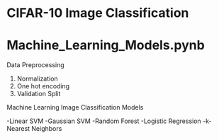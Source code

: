# CIFAR-10 Image Classification

# Machine_Learning_Models.pynb

Data Preprocessing

1. Normalization
2. One hot encoding
3. Validation Split

Machine Learning Image Classification Models

-Linear SVM
-Gaussian SVM
-Random Forest
-Logistic Regression
-k-Nearest Neighbors
